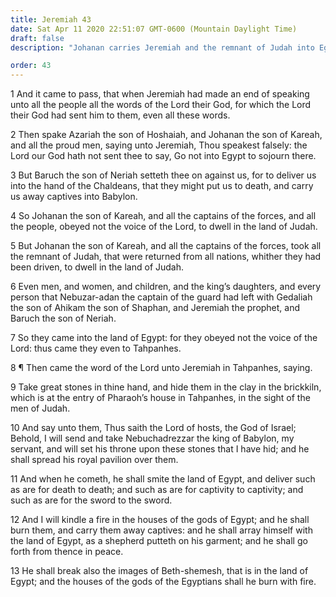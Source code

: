 ```yaml
---
title: Jeremiah 43
date: Sat Apr 11 2020 22:51:07 GMT-0600 (Mountain Daylight Time)
draft: false
description: "Johanan carries Jeremiah and the remnant of Judah into Egypt—Jeremiah prophesies that Babylon will conquer Egypt."

order: 43
---
```

    
1 And it came to pass, that when Jeremiah had made an end of speaking unto all the people all the words of the Lord their God, for which the Lord their God had sent him to them, even all these words.

2 Then spake Azariah the son of Hoshaiah, and Johanan the son of Kareah, and all the proud men, saying unto Jeremiah, Thou speakest falsely: the Lord our God hath not sent thee to say, Go not into Egypt to sojourn there.

3 But Baruch the son of Neriah setteth thee on against us, for to deliver us into the hand of the Chaldeans, that they might put us to death, and carry us away captives into Babylon.

4 So Johanan the son of Kareah, and all the captains of the forces, and all the people, obeyed not the voice of the Lord, to dwell in the land of Judah.

5 But Johanan the son of Kareah, and all the captains of the forces, took all the remnant of Judah, that were returned from all nations, whither they had been driven, to dwell in the land of Judah.

6 Even men, and women, and children, and the king’s daughters, and every person that Nebuzar-adan the captain of the guard had left with Gedaliah the son of Ahikam the son of Shaphan, and Jeremiah the prophet, and Baruch the son of Neriah.

7 So they came into the land of Egypt: for they obeyed not the voice of the Lord: thus came they even to Tahpanhes.

8 ¶ Then came the word of the Lord unto Jeremiah in Tahpanhes, saying.

9 Take great stones in thine hand, and hide them in the clay in the brickkiln, which is at the entry of Pharaoh’s house in Tahpanhes, in the sight of the men of Judah.

10 And say unto them, Thus saith the Lord of hosts, the God of Israel; Behold, I will send and take Nebuchadrezzar the king of Babylon, my servant, and will set his throne upon these stones that I have hid; and he shall spread his royal pavilion over them.

11 And when he cometh, he shall smite the land of Egypt, and deliver such as are for death to death; and such as are for captivity to captivity; and such as are for the sword to the sword.

12 And I will kindle a fire in the houses of the gods of Egypt; and he shall burn them, and carry them away captives: and he shall array himself with the land of Egypt, as a shepherd putteth on his garment; and he shall go forth from thence in peace.

13 He shall break also the images of Beth-shemesh, that is in the land of Egypt; and the houses of the gods of the Egyptians shall he burn with fire.
